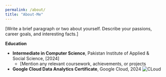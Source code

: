 ```yaml
---
permalink: /about/
title: "About-Me"
---
```


[Write a brief paragraph or two about yourself. Describe your passions, career goals, and interesting facts.]

**Education**

* **Intermediate in Computer Science**, Pakistan Institute of Applied & Social Science, [2024]
  * [Mention any relevant coursework, achievements, or projects
* **Google Cloud Data Analytics Certificate**, Google Cloud, 2024
![CLoud](assets/certificate.png)
  


